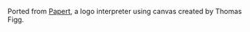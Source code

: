 Ported from [Papert], a logo interpreter using canvas created by Thomas Figg.

[Papert]: https://code.google.com/p/papert/

